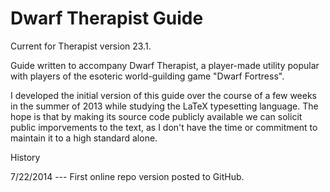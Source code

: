 Dwarf Therapist Guide
========

Current for Therapist version 23.1.

Guide written to accompany Dwarf Therapist, a player-made utility popular with players of the esoteric world-guilding game
"Dwarf Fortress".

I developed the initial version of this guide over the course of a few weeks in the summer of 2013 while studying the LaTeX
typesetting language. The hope is that by making its source code publicly available we can solicit public imporvements to
the text, as I don't have the time or commitment to maintain it to a high standard alone.

History

7/22/2014 --- First online repo version posted to GitHub.
